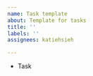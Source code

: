 ```yaml
---
name: Task template
about: Template for tasks
title: ''
labels: ''
assignees: katiehsieh

---
```


- Task
